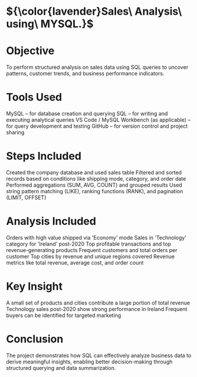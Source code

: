 # ${\color{lavender}Sales\ Analysis\ using\ MYSQL.}$ 

# Objective
To perform structured analysis on sales data using SQL queries to uncover patterns, customer trends, and business performance indicators.

# Tools Used
MySQL – for database creation and querying
SQL – for writing and executing analytical queries
VS Code / MySQL Workbench (as applicable) – for query development and testing
GitHub – for version control and project sharing

# Steps Included
Created the company database and used sales table
Filtered and sorted records based on conditions like shipping mode, category, and order date
Performed aggregations (SUM, AVG, COUNT) and grouped results
Used string pattern matching (LIKE), ranking functions (RANK), and pagination (LIMIT, OFFSET)

# Analysis Included
Orders with high value shipped via 'Economy' mode
Sales in 'Technology' category for 'Ireland' post-2020
Top profitable transactions and top revenue-generating products
Frequent customers and total orders per customer
Top cities by revenue and unique regions covered
Revenue metrics like total revenue, average cost, and order count

# Key Insight
A small set of products and cities contribute a large portion of total revenue
Technology sales post-2020 show strong performance in Ireland
Frequent buyers can be identified for targeted marketing

# Conclusion
The project demonstrates how SQL can effectively analyze business data to derive meaningful insights, enabling better decision-making through structured querying and data summarization.
